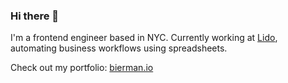 ### Hi there 👋

I'm a frontend engineer based in NYC. Currently working at [Lido](https://lido.app), automating business workflows using spreadsheets.

Check out my portfolio: [bierman.io](https://bierman.io)
